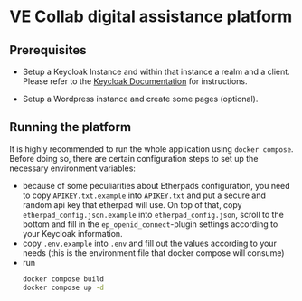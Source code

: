 # VE Collab digital assistance platform

## Prerequisites

- Setup a Keycloak Instance and within that instance a realm and a client. Please refer to the [Keycloak Documentation](https://www.keycloak.org/documentation) for instructions.

- Setup a Wordpress instance and create some pages (optional).

## Running the platform

It is highly recommended to run the whole application using `docker compose`. Before doing so, there are certain configuration steps to set up the necessary environment variables:

- because of some peculiarities about Etherpads configuration, you need to copy `APIKEY.txt.example` into `APIKEY.txt` and put a secure and random api key that etherpad will use. On top of that, copy `etherpad_config.json.example` into `etherpad_config.json`, scroll to the bottom and fill in the `ep_openid_connect`-plugin settings according to your Keycloak information.
- copy `.env.example` into `.env` and fill out the values according to your needs (this is the environment file that docker compose will consume)
- run
  ```sh
  docker compose build
  docker compose up -d
  ```
